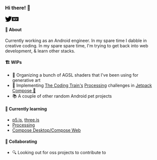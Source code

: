 ### Hi there! 👋
[<img align="left" alt="TashaRamesh | Twitter" width="22px" src="./simpleicons/twitter.svg" />](https://twitter.com/TashaRamesh)
[<img align="left" alt="drinkthestars | Dev.to" width="22px" src="./simpleicons/devdotto.svg" />](https://dev.to/drinkthestars)

<br/>

#### 🔮 About
Currently working as an Android engineer. In my spare time I dabble in creative coding. In my spare spare time, I'm trying to get back into web development, & learn other stacks.

#### 🏗️ WIPs
- 📃 Organizing a bunch of AGSL shaders that I've been using for generative art
- 🧪 Implementing [The Coding Train's](https://www.youtube.com/channel/UCvjgXvBlbQiydffZU7m1_aw) [Processing](https://processing.org/) challenges in [Jetpack Compose 🤖](https://developer.android.com/jetpack/compose)
- 📚 A couple of other random Android pet projects

#### 🌱 Currently learning
- [p5.js](https://p5js.org/), [three.js](https://github.com/mrdoob/three.js/)
- [Processing](https://processing.org/)
- [Compose Desktop/Compose Web](https://www.jetbrains.com/lp/compose-mpp/)


#### 👯 Collaborating
- 🔍 Looking out for oss projects to contribute to
